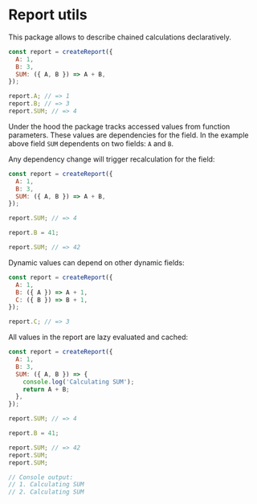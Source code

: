 # Report utils

This package allows to describe chained calculations declaratively.

```JavaScript
const report = createReport({
  A: 1,
  B: 3,
  SUM: ({ A, B }) => A + B,
});

report.A; // => 1
report.B; // => 3
report.SUM; // => 4
```

Under the hood the package tracks accessed values from function parameters. These values are dependencies for the field. In the example above field `SUM` dependents on two fields: `A` and `B`.

Any dependency change will trigger recalculation for the field:

```JavaScript
const report = createReport({
  A: 1,
  B: 3,
  SUM: ({ A, B }) => A + B,
});

report.SUM; // => 4

report.B = 41;

report.SUM; // => 42
```

Dynamic values can depend on other dynamic fields:

```JavaScript
const report = createReport({
  A: 1,
  B: ({ A }) => A + 1,
  C: ({ B }) => B + 1,
});

report.C; // => 3
```


All values in the report are lazy evaluated and cached:

```JavaScript
const report = createReport({
  A: 1,
  B: 3,
  SUM: ({ A, B }) => {
    console.log('Calculating SUM');
    return A + B;
  },
});

report.SUM; // => 4

report.B = 41;

report.SUM; // => 42
report.SUM;
report.SUM;

// Console output:
// 1. Calculating SUM
// 2. Calculating SUM
```
